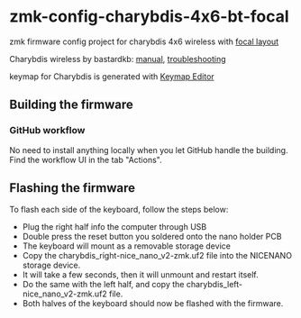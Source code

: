 # zmk-config-charybdis-4x6-bt-focal

zmk firmware config project for charybdis 4x6 wireless with [focal layout](https://github.com/Keyhabit/Focal-keyboard-layout)

Charybdis wireless by bastardkb: [manual](https://docs.bastardkb.com/help/bluetooth.html), [troubleshooting](https://docs.bastardkb.com/help/troubleshooting.html)

keymap for Charybdis is generated with [Keymap Editor](https://nickcoutsos.github.io/keymap-editor/)

## Building the firmware
### GitHub workflow
No need to install anything locally when you let GitHub handle the building. Find the workflow UI in the tab "Actions".

## Flashing the firmware

To flash each side of the keyboard, follow the steps below:

- Plug the right half info the computer through USB
- Double press the reset button you soldered onto the nano holder PCB
- The keyboard will mount as a removable storage device
- Copy the charybdis_right-nice_nano_v2-zmk.uf2 file into the NICENANO storage device.
- It will take a few seconds, then it will unmount and restart itself.
- Do the same with the left half, and copy the charybdis_left-nice_nano_v2-zmk.uf2 file.
- Both halves of the keyboard should now be flashed with the firmware.
